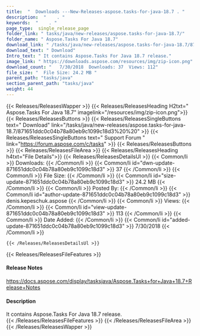 ```yaml
---
title:  "  Downloads ---New-Releases-aspose.tasks-for-java-18.7 . " 
description:  "    . " 
keywords:  "    . " 
page_type:  single_release_page
folder_link: " tasks/java/new-releases/aspose.tasks-for-java-18.7/"
folder_name: " Aspose.Tasks For Java 18.7"
download_link: " /tasks/java/new-releases/aspose.tasks-for-java-18.7/871651ddc0c04b78a80eb9c1099c18d3"
download_text: " Download"
Intro_text: " It contains Aspose.Tasks For Java 18.7 release."
image_link: " https://downloads.aspose.com/resources/img/zip-icon.png"
download_count: "   7/30/2018  Downloads: 37  Views: 112"
file_size: "  File Size: 24.2 MB "
parent_path: "tasks/java"
section_parent_path: "tasks/java"
weight: 44 
---
```


{{< Releases/ReleasesWapper >}}
  {{< Releases/ReleasesHeading H2txt=" Aspose.Tasks For Java 18.7" imagelink="/resources/img/zip-icon.png">}}
  {{< Releases/ReleasesButtons >}}
    {{< Releases/ReleasesSingleButtons text=" Download" link="/tasks/java/new-releases/aspose.tasks-for-java-18.7/871651ddc0c04b78a80eb9c1099c18d3%20%20" >}}
    {{< Releases/ReleasesSingleButtons text=" Support Forum " link="https://forum.aspose.com/c/tasks" >}}
  {{< Releases/ReleasesButtons >}}
  {{< Releases/ReleasesFileArea >}}
    {{< Releases/ReleasesHeading h4txt="File Details">}}
    {{< Releases/ReleasesDetailsUl >}}
            {{< Common/li  >}} Downloads: {{< /Common/li >}} 
      {{< Common/li id="dwn-update-871651ddc0c04b78a80eb9c1099c18d3" >}} 37 {{< /Common/li >}} 
      {{< Common/li  >}} File Size: {{< /Common/li >}} 
      {{< Common/li id="size-update-871651ddc0c04b78a80eb9c1099c18d3" >}} 24.2 MB {{< /Common/li >}} 
      {{< Common/li  >}} Posted By: {{< /Common/li >}} 
      {{< Common/li id="author-update-871651ddc0c04b78a80eb9c1099c18d3" >}} denis.kepeschuk.aspose {{< /Common/li >}} 
      {{< Common/li  >}} Views: {{< /Common/li >}} 
      {{< Common/li id="view-update-871651ddc0c04b78a80eb9c1099c18d3" >}} 113 {{< /Common/li >}} 
      {{< Common/li  >}} Date Added: {{< /Common/li >}} 
      {{< Common/li id="added-update-871651ddc0c04b78a80eb9c1099c18d3" >}} 7/30/2018 {{< /Common/li >}} 

    {{< /Releases/ReleasesDetailsUl >}}

  {{< Releases/ReleasesFileFeatures >}}
      <h4>Release Notes</h4><div><a href="https://docs.aspose.com/display/tasksjava/Aspose.Tasks+for+Java+18.7+Release+Notes">https://docs.aspose.com/display/tasksjava/Aspose.Tasks+for+Java+18.7+Release+Notes</a></div><h4>Description</h4><div class="HTMLDescription">It contains Aspose.Tasks For Java 18.7 release.</div>
  {{< /Releases/ReleasesFileFeatures >}}
 {{< /Releases/ReleasesFileArea >}}
{{< /Releases/ReleasesWapper >}}



